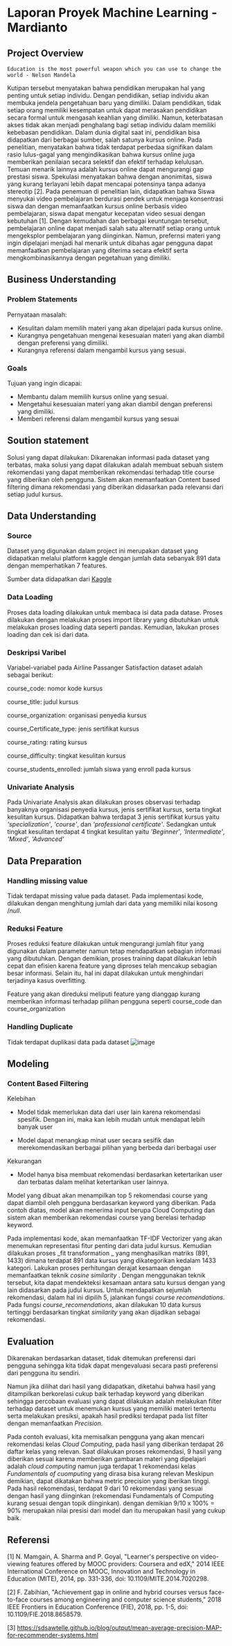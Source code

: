 # Laporan Proyek Machine Learning - Mardianto

## Project Overview

`Education is the most powerful weapon which you can use to change the world - Nelson Mandela`  
  
  Kutipan tersebut menyatakan bahwa pendidikan merupakan hal yang penting untuk setiap individu. Dengan pendidikan, setiap individu akan membuka jendela pengetahuan baru yang dimiliki. Dalam pendidikan, tidak setiap orang memiliki kesempatan untuk dapat merasakan pendidikan secara formal untuk mengasah keahlian yang dimiliki. Namun, keterbatasan akses tidak akan menjadi penghalang bagi setiap individu dalam memiliki kebebasan pendidikan. Dalam dunia digital saat ini, pendidikan bisa didapatkan dari berbagai sumber, salah satunya kursus online. Pada penelitian, menyatakan bahwa tidak terdapat perbedaa signifikan dalam rasio lulus-gagal yang mengindikasikan bahwa kursus online juga memberikan penilaian secara selektif dan efektif terhadap kelulusan. Temuan menarik lainnya adalah kursus online dapat mengurangi gap prestasi siswa. Spekulasi menyatakan bahwa dengan anonimitas, siswa yang kurang terlayani lebih dapat mencapai potensinya tanpa adanya stereotip [2]. Pada penemuan di penelitian lain, didapatkan bahwa Siswa menyukai video pembelajaran berdurasi pendek untuk menjaga konsentrasi siswa dan dengan memanfaatkan kursus online berbasis video pembelajaran, siswa dapat mengatur kecepatan video sesuai dengan kebutuhan [1]. Dengan kemudahan dan berbagai keuntungan tersebut, pembelajaran online dapat menjadi salah satu alternatif setiap orang untuk mengeksplor pembelajaran yang diinginkan. Namun, prefernsi materi yang ingin dipelajari menjadi hal menarik untuk dibahas agar pengguna dapat memanfaatkan pembelajaran yang diterima secara efektif serta mengkombinasikannya dengan pegetahuan yang dimiliki.    

## Business Understanding

### Problem Statements

Pernyataan masalah:
- Kesulitan dalam memilih materi yang akan dipelajari pada kursus online.
- Kurangnya pengetahuan mengenai kesesuaian materi yang akan diambil dengan preferensi yang dimiliki.
- Kurangnya referensi dalam mengambil kursus yang sesuai.

### Goals

Tujuan yang ingin dicapai:
- Membantu dalam memilih kursus online yang sesuai. 
- Mengetahui kesesuaian materi yang akan diambil dengan preferensi yang dimiliki.
- Memberi referensi dalam mengambil kursus yang sesuai

## Soution statement

Solusi yang dapat dilakukan: Dikarenakan informasi pada dataset yang terbatas, maka solusi yang dapat dilakukan adalah membuat sebuah sistem rekomendasi yang dapat memberikan rekomendasi terhadap title course yang diberikan oleh pengguna. Sistem akan memanfaatkan Content based filtering dimana rekomendasi yang diberikan didasarkan pada relevansi dari setiap judul kursus.


## Data Understanding

### Source

Dataset yang digunakan dalam project ini merupakan dataset yang didapatkan melalui platform kaggle dengan jumlah data sebanyak 891 data dengan memperhatikan 7 features.

Sumber data didapatkan dari [Kaggle](https://www.kaggle.com/datasets/siddharthm1698/coursera-course-dataset)

### Data Loading

Proses data loading dilakukan untuk membaca isi data pada datase. Proses dilakukan dengan melakukan proses import library yang dibutuhkan untuk melakukan proses loading data seperti pandas. Kemudian, lakukan proses loading dan cek isi dari data.

### Deskripsi Varibel

Variabel-variabel pada Airline Passanger Satisfaction dataset adalah sebagai berikut:

course_code: nomor kode kursus

course_title: judul kursus

course_organization: organisasi penyedia kursus

course_Certificate_type: jenis sertifikat kursus

course_rating: rating kursus

course_difficulty: tingkat kesulitan kursus

course_students_enrolled: jumlah siswa yang enroll pada kursus

### Univariate Analysis
Pada Univariate Analysis akan dilakukan proses observasi terhadap banyaknya organisasi penyedia kursus, jenis sertifikat kursus, serta tingkat kesulitan kursus. 
Didapatkan bahwa terdapat 3 jenis sertifikat kursus yaitu _'specialization'_, _'course'_, dan _'professional certificate'_. Sedangkan untuk tingkat kesulitan terdapat 4 tingkat kesulitan yaitu _'Beginner'_, _'Intermediate'_, _'Mixed'_, _'Advanced'_

## Data Preparation

### Handling missing value

Tidak terdapat missing value pada dataset. Pada implementasi kode, dilakukan dengan menghitung jumlah dari data yang memiliki nilai kosong /_null_. 

### Reduksi Feature

Proses reduksi feature dilakukan untuk mengurangi jumlah fitur yang digunakan dalam parameter namun tetap mendapatkan sebagian informasi yang dibutuhkan. Dengan demikian, proses training dapat dilakukan lebih cepat dan efisien karena feature yang diproses telah mencakup sebagian besar informasi. Selain itu, hal ini dapat dilakukan untuk menghindari terjadinya kasus overfitting. 

Feature yang akan direduksi meliputi feature yang dianggap kurang memberikan informasi terhadap pilihan pengguna seperti course_code dan course_organization

### Handling Duplicate

Tidak terdapat duplikasi data pada dataset
![image](https://user-images.githubusercontent.com/72394753/191902040-c58fe8e6-6c47-4051-a86d-cf7ed1446a34.png)


## Modeling

### Content Based Filtering

Kelebihan

- Model tidak memerlukan data dari user lain karena rekomendasi spesifik. Dengan ini, maka kan lebih mudah untuk mendapat lebih banyak user

- Model dapat menangkap minat user secara sesifik dan merekomendasikan berbagai pilihan yang berbeda dari berbagai user


Kekurangan

- Model hanya bisa membuat rekomendasi berdasarkan ketertarikan user dan terbatas dalam melihat ketertarikan user lainnya.

Model yang dibuat akan menampilkan top 5 rekomendasi course yang dapat diambil oleh pengguna berdasarkan keyword yang diberikan. Pada contoh diatas, model akan menerima input berupa Cloud Computing dan sistem akan memberikan rekomendasi course yang berelasi terhadap keyword.  

Pada implementasi kode, akan memanfaatkan TF-IDF Vectorizer yang akan menemukan representasi fitur penting dari data judul kursus.  Kemudian dilakukan proses _fit transformation _ yang menghasilkan matriks (891, 1433) dimana terdapat 891 data kursus yang dikategorikan kedalam 1433 kategori. Lakukan proses perhitungan derajat kesamaan dengan memanfaatkan teknik _cosine similarity_ . Dengan menggunakan teknik tersebut, kita dapat mendekteksi kesamaan antara satu kursus dengan yang lain didasarkan pada judul kursus. Untuk mendapatkan sejumlah rekomendasi, dalam hal ini dipilih 5, jalankan fungsi _course recomendations_. Pada fungsi _course_recomendations_, akan dilakukan 10 data kursus tertinggi berdasarkan tingkat _similarity_ yang akan dijadikan sebagai rekomendasi.

## Evaluation

Dikarenakan berdasarkan dataset, tidak ditemukan preferensi dari pengguna sehingga kita tidak dapat mengevaluasi secara pasti preferensi dari pengguna itu sendiri. 

Namun jika dilihat dari hasil yang didapatkan, diketahui bahwa hasil yang ditampilkan berkorelasi cukup baik terhadap keyword yang diberikan sehingga percobaan evaluasi yang dapat dilakukan adalah melakukan filter terhadap dataset untuk menemukan kursus yang memiliki materi tertentu serta melakukan presiksi, apakah hasil prediksi terdapat pada list filter dengan memanfaatkan _Precision_. 

Pada contoh evaluasi, kita memisalkan pengguna yang akan mencari rekomendasi kelas _Cloud Computing_, pada hasil yang diberikan terdapat 26 daftar kelas yang relevan. Saat dilakukan proses rekomendasi, 9 hasil yang diberikan sesuai karena memberikan gambaran materi yang dipelajari adalah _cloud computing_ namun juga terdapat 1 rekomendasi kelas _Fundamentals of cuomputing_ yang dirasa bisa kurang relevan  Meskipun demikian, dapat dikatakan bahwa metric precision yang iberikan tinggi. Pada hasil rekomendasi, terdapat 9 dari 10 rekomendasi yang sesuai dengan hasil yang diinginkan (rekomendasi Fundamentals of Computing kurang sesuai dengan topik diinginkan). dengan demikian 9/10 x 100% = 90% merupakan nilai presisi dari model dan itu merupakan hasil yang cukup baik. 

## Referensi

[1] N. Mamgain, A. Sharma and P. Goyal, "Learner's perspective on video-viewing features offered by MOOC providers: Coursera and edX," 2014 IEEE International Conference on MOOC, Innovation and Technology in Education (MITE), 2014, pp. 331-336, doi: 10.1109/MITE.2014.7020298.

[2] F. Zabihian, "Achievement gap in online and hybrid courses versus face-to-face courses among engineering and computer science students," 2018 IEEE Frontiers in Education Conference (FIE), 2018, pp. 1-5, doi: 10.1109/FIE.2018.8658579.

[3] https://sdsawtelle.github.io/blog/output/mean-average-precision-MAP-for-recommender-systems.html

